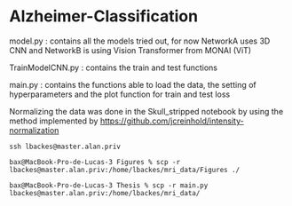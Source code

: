 # Alzheimer-Classification

model.py : contains all the models tried out, for now NetworkA uses 3D CNN and NetworkB is using Vision Transformer from MONAI (ViT)

TrainModelCNN.py : contains the train and test functions

main.py : contains the functions able to load the data, the setting of hyperparameters and the plot function for train and test loss

Normalizing the data was done in the Skull_stripped notebook by using the method implemented by https://github.com/jcreinhold/intensity-normalization


```
ssh lbackes@master.alan.priv
```

```
bax@MacBook-Pro-de-Lucas-3 Figures % scp -r  lbackes@master.alan.priv:/home/lbackes/mri_data/Figures ./
```

```
bax@MacBook-Pro-de-Lucas-3 Thesis % scp -r main.py lbackes@master.alan.priv:/home/lbackes/mri_data/
```


